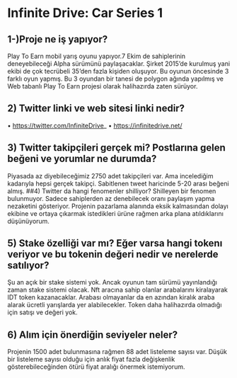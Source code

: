 # Infinite Drive: Car Series 1

## 1-)Proje ne iş yapıyor?
Play To Earn mobil yarış oyunu yapıyor.7 Ekim de sahiplerinin deneyebileceği Alpha sürümünü paylaşacaklar.
Şirket 2015’de kurulmuş yani ekibi de çok tecrübeli 35’den fazla kişiden oluşuyor.
Bu oyunun öncesinde 3 farklı oyun yapmış. Bu 3 oyundan bir tanesi de polygon ağında yapılmış ve Web tabanlı Play To Earn projesi olarak halihazırda zaten sürüyor.

## 2)	Twitter linki ve web sitesi linki nedir?

 •	https://twitter.com/InfiniteDrive_
 •	https://infinitedrive.net/
## 3)	Twitter takipçileri gerçek mi? Postlarına gelen beğeni ve yorumlar ne durumda?
Piyasada az diyebileceğimiz 2750 adet takipçileri var. Ama incelediğim kadarıyla hepsi gerçek takipçi. Sabitlenen tweet haricinde 5-20 arası beğeni almış.
##4)	Twitter da hangi fenomenler shilliyor?
 Shilleyen bir fenomen bulunmuyor. Sadece sahiplerden az denebilecek oranı paylaşım yapma nezaketini gösteriyor. Projenin pazarlama alanında eksik kalmasından dolayı ekibine ve ortaya çıkarmak istedikleri ürüne rağmen arka plana atıldıklarını düşünüyorum.
## 5)	Stake özelliği var mı? Eğer varsa hangi tokenı veriyor ve bu tokenin değeri nedir ve nerelerde satılıyor?
Şu an açık bir stake sistemi yok. Ancak oyunun tam sürümü yayınlandığı zaman stake sistemi olacak. Nft aracına sahip olanlar arabalarını kiralayarak IDT token kazanacaklar. Arabası olmayanlar da en azından kiralık araba alarak ücretli yarışlarda yer alabilecekler. Token daha halihazırda olmadığı için satışı ve değeri yok.
## 6)	Alım için önerdiğin seviyeler neler?
Projenin 1500 adet bulunmasına rağmen 88 adet listeleme sayısı var. Düşük bir listeleme sayısı olduğu için anlık fiyat fazla değişkenlik gösterebileceğinden ötürü fiyat aralığı önermek istemiyorum.
